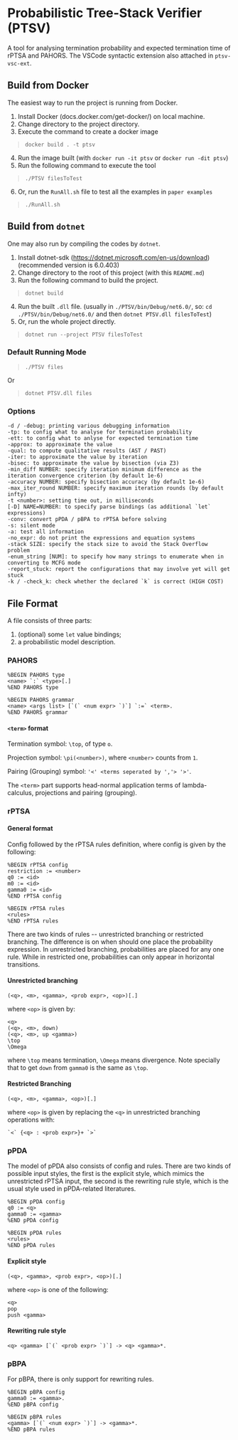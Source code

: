 # Probabilistic Tree-Stack Verifier (PTSV)
A tool for analysing termination probability and expected termination time of rPTSA and PAHORS.
The VSCode syntactic extension also attached in `ptsv-vsc-ext`.

## Build from Docker
The easiest way to run the project is running from Docker.
1. Install Docker (docs.docker.com/get-docker/) on local machine.
2. Change directory to the project directory.
3. Execute the command to create a docker image
> `docker build . -t ptsv`
4. Run the image built (with `docker run -it ptsv` or `docker run -dit ptsv`)
5. Run the following command to execute the tool
> `./PTSV filesToTest`
6. Or, run the `RunAll.sh` file to test all the examples in `paper examples`
> `./RunAll.sh`

## Build from `dotnet`
One may also run by compiling the codes by `dotnet`.
1. Install dotnet-sdk (https://dotnet.microsoft.com/en-us/download) (recommended version is 6.0.403)
2. Change directory to the root of this project (with this `README.md`)
3. Run the following command to build the project.
> `dotnet build`
4. Run the built `.dll` file.
   (usually in `./PTSV/bin/Debug/net6.0/`, so: `cd ./PTSV/bin/Debug/net6.0/` and then `dotnet PTSV.dll filesToTest`)
5. Or, run the whole project directly.
> `dotnet run --project PTSV filesToTest`

### Default Running Mode

> `./PTSV files`

Or

> `dotnet PTSV.dll files`

### Options

```
-d / -debug: printing various debugging information
-tp: to config what to analyse for termination probability
-ett: to config what to anlyse for expected termination time
-approx: to approximate the value
-qual: to compute qualitative results (AST / PAST)
-iter: to approximate the value by iteration
-bisec: to approximate the value by bisection (via Z3)
-min_diff NUMBER: specify iteration minimum difference as the iteration convergence criterion (by default 1e-6)
-accuracy NUMBER: specify bisection accuracy (by default 1e-6)
-max_iter_round NUMBER: specify maximum iteration rounds (by default infty)
-t <number>: setting time out, in milliseconds
[-D] NAME=NUMBER: to specify parse bindings (as additional `let` expressions)
-conv: convert pPDA / pBPA to rPTSA before solving
-s: silent mode
-a: test all information
-no_expr: do not print the expressions and equation systems
-stack SIZE: specify the stack size to avoid the Stack Overflow problem
-enum_string [NUM]: to specify how many strings to enumerate when in converting to MCFG mode
-report_stuck: report the configurations that may involve yet will get stuck
-k / -check_k: check whether the declared `k` is correct (HIGH COST)
```

## File Format

A file consists of three parts:
1) (optional) some `let` value bindings;
2) a probabilistic model description.

### PAHORS

```
%BEGIN PAHORS type
<name> `:` <type>[.]
%END PAHORS type

%BEGIN PAHORS grammar
<name> <args list> [`(` <num expr> `)`] `:=` <term>.
%END PAHORS grammar
```

#### `<term>` format

Termination symbol: `\top`, of type `o`.

Projection symbol: `\pi(<number>)`, where `<number>` counts from `1`.

Pairing (Grouping) symbol: `'<' <terms seperated by ','> '>'`.

The `<term>` part supports head-normal application terms of lambda-calculus, projections and pairing (grouping).

### rPTSA

#### General format

Config followed by the rPTSA rules definition,
where config is given by the following:

```
%BEGIN rPTSA config
restriction := <number>
q0 := <id>
m0 := <id>
gamma0 := <id>
%END rPTSA config

%BEGIN rPTSA rules
<rules>
%END rPTSA rules
```

There are two kinds of rules --
unrestricted branching or restricted branching.
The difference is on when should one place the probability expression.
In unrestricted branching, probabilities are placed for any one rule.
While in restricted one, probabilities can only appear in horizontal
transitions.

#### Unrestricted branching

```
(<q>, <m>, <gamma>, <prob expr>, <op>)[.]
```

where `<op>` is given by:

```
<q>
(<q>, <m>, down)
(<q>, <m>, up <gamma>)
\top
\Omega
```

where `\top` means termination, `\Omega` means divergence.
Note specially that to get `down` from `gamma0` is the same as `\top`.

#### Restricted Branching

```
(<q>, <m>, <gamma>, <op>)[.]
```

where `<op>` is given by
replacing the `<q>` in unrestricted branching operations with:

``` 
`<` {<q> : <prob expr>}+ `>`
```


### pPDA

The model of pPDA also consists of config and rules.
There are two kinds of possible input styles, the first is the explicit
style, which mimics the unrestricted rPTSA input,
the second is the rewriting rule style, which is the usual
style used in pPDA-related literatures.

``` 
%BEGIN pPDA config
q0 := <q>
gamma0 := <gamma>
%END pPDA config

%BEGIN pPDA rules
<rules>
%END pPDA rules
```

#### Explicit style

``` 
(<q>, <gamma>, <prob expr>, <op>)[.]
```

where `<op>` is one of the following:

``` 
<q>
pop
push <gamma>
```

#### Rewriting rule style

``` 
<q> <gamma> [`(` <prob expr> `)`] -> <q> <gamma>*.
```


### pBPA

For pBPA, there is only support for rewriting rules.

``` 
%BEGIN pBPA config
gamma0 := <gamma>.
%END pBPA config

%BEGIN pBPA rules
<gamma> [`(` <num expr> `)`] -> <gamma>*.
%END pBPA rules
```
